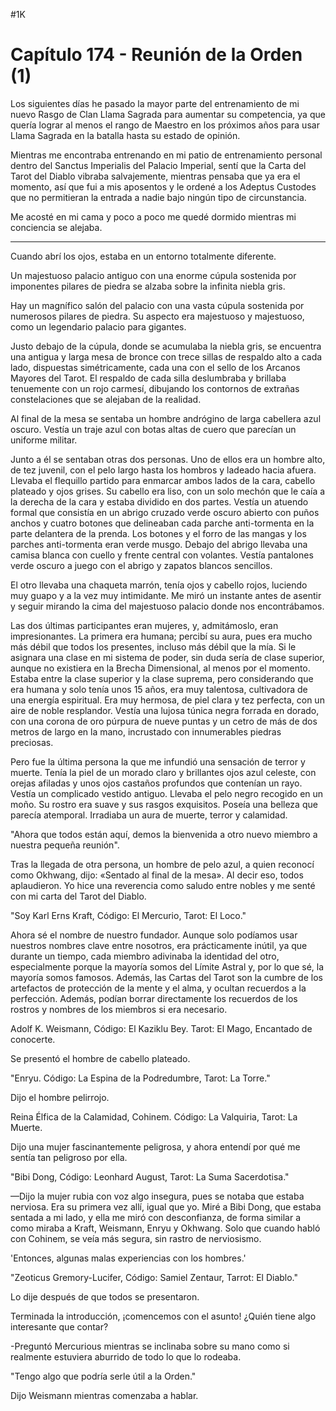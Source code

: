 
#1K 

# Capítulo 174 - Reunión de la Orden (1)


Los siguientes días he pasado la mayor parte del entrenamiento de mi nuevo Rasgo de Clan Llama Sagrada para aumentar su competencia, ya que quería lograr al menos el rango de Maestro en los próximos años para usar Llama Sagrada en la batalla hasta su estado de opinión.

Mientras me encontraba entrenando en mi patio de entrenamiento personal dentro del Sanctus Imperialis del Palacio Imperial, sentí que la Carta del Tarot del Diablo vibraba salvajemente, mientras pensaba que ya era el momento, así que fui a mis aposentos y le ordené a los Adeptus Custodes que no permitieran la entrada a nadie bajo ningún tipo de circunstancia.

Me acosté en mi cama y poco a poco me quedé dormido mientras mi conciencia se alejaba.

***

Cuando abrí los ojos, estaba en un entorno totalmente diferente.

Un majestuoso palacio antiguo con una enorme cúpula sostenida por imponentes pilares de piedra se alzaba sobre la infinita niebla gris.

Hay un magnífico salón del palacio con una vasta cúpula sostenida por numerosos pilares de piedra. Su aspecto era majestuoso y majestuoso, como un legendario palacio para gigantes.

Justo debajo de la cúpula, donde se acumulaba la niebla gris, se encuentra una antigua y larga mesa de bronce con trece sillas de respaldo alto a cada lado, dispuestas simétricamente, cada una con el sello de los Arcanos Mayores del Tarot. El respaldo de cada silla deslumbraba y brillaba tenuemente con un rojo carmesí, dibujando los contornos de extrañas constelaciones que se alejaban de la realidad.

Al final de la mesa se sentaba un hombre andrógino de larga cabellera azul oscuro. Vestía un traje azul con botas altas de cuero que parecían un uniforme militar.

Junto a él se sentaban otras dos personas. Uno de ellos era un hombre alto, de tez juvenil, con el pelo largo hasta los hombros y ladeado hacia afuera. Llevaba el flequillo partido para enmarcar ambos lados de la cara, cabello plateado y ojos grises. Su cabello era liso, con un solo mechón que le caía a la derecha de la cara y estaba dividido en dos partes. Vestía un atuendo formal que consistía en un abrigo cruzado verde oscuro abierto con puños anchos y cuatro botones que delineaban cada parche anti-tormenta en la parte delantera de la prenda. Los botones y el forro de las mangas y los parches anti-tormenta eran verde musgo. Debajo del abrigo llevaba una camisa blanca con cuello y frente central con volantes. Vestía pantalones verde oscuro a juego con el abrigo y zapatos blancos sencillos.

El otro llevaba una chaqueta marrón, tenía ojos y cabello rojos, luciendo muy guapo y a la vez muy intimidante. Me miró un instante antes de asentir y seguir mirando la cima del majestuoso palacio donde nos encontrábamos.

Las dos últimas participantes eran mujeres, y, admitámoslo, eran impresionantes. La primera era humana; percibí su aura, pues era mucho más débil que todos los presentes, incluso más débil que la mía. Si le asignara una clase en mi sistema de poder, sin duda sería de clase superior, aunque no existiera en la Brecha Dimensional, al menos por el momento. Estaba entre la clase superior y la clase suprema, pero considerando que era humana y solo tenía unos 15 años, era muy talentosa, cultivadora de una energía espiritual. Era muy hermosa, de piel clara y tez perfecta, con un aire de noble resplandor. Vestía una lujosa túnica negra forrada en dorado, con una corona de oro púrpura de nueve puntas y un cetro de más de dos metros de largo en la mano, incrustado con innumerables piedras preciosas.

Pero fue la última persona la que me infundió una sensación de terror y muerte. Tenía la piel de un morado claro y brillantes ojos azul celeste, con orejas afiladas y unos ojos castaños profundos que contenían un rayo. Vestía un complicado vestido antiguo. Llevaba el pelo negro recogido en un moño. Su rostro era suave y sus rasgos exquisitos. Poseía una belleza que parecía atemporal. Irradiaba un aura de muerte, terror y calamidad.

"Ahora que todos están aquí, demos la bienvenida a otro nuevo miembro a nuestra pequeña reunión".

Tras la llegada de otra persona, un hombre de pelo azul, a quien reconocí como Okhwang, dijo: «Sentado al final de la mesa». Al decir eso, todos aplaudieron. Yo hice una reverencia como saludo entre nobles y me senté con mi carta del Tarot del Diablo.

"Soy Karl Erns Kraft, Código: El Mercurio, Tarot: El Loco."

Ahora sé el nombre de nuestro fundador. Aunque solo podíamos usar nuestros nombres clave entre nosotros, era prácticamente inútil, ya que durante un tiempo, cada miembro adivinaba la identidad del otro, especialmente porque la mayoría somos del Límite Astral y, por lo que sé, la mayoría somos famosos. Además, las Cartas del Tarot son la cumbre de los artefactos de protección de la mente y el alma, y ​​ocultan recuerdos a la perfección. Además, podían borrar directamente los recuerdos de los rostros y nombres de los miembros si era necesario.

Adolf K. Weismann, Código: El Kaziklu Bey. Tarot: El Mago, Encantado de conocerte.

Se presentó el hombre de cabello plateado.

"Enryu. Código: La Espina de la Podredumbre, Tarot: La Torre."

Dijo el hombre pelirrojo.

Reina Élfica de la Calamidad, Cohinem. Código: La Valquiria, Tarot: La Muerte.

Dijo una mujer fascinantemente peligrosa, y ahora entendí por qué me sentía tan peligroso por ella.

"Bibi Dong, Código: Leonhard August, Tarot: La Suma Sacerdotisa."

—Dijo la mujer rubia con voz algo insegura, pues se notaba que estaba nerviosa. Era su primera vez allí, igual que yo. Miré a Bibi Dong, que estaba sentada a mi lado, y ella me miró con desconfianza, de forma similar a como miraba a Kraft, Weismann, Enryu y Okhwang. Solo que cuando habló con Cohinem, se veía más segura, sin rastro de nerviosismo.

'Entonces, algunas malas experiencias con los hombres.'

"Zeoticus Gremory-Lucifer, Código: Samiel Zentaur, Tarrot: El Diablo."

Lo dije después de que todos se presentaron.

Terminada la introducción, ¡comencemos con el asunto! ¿Quién tiene algo interesante que contar?

-Preguntó Mercurious mientras se inclinaba sobre su mano como si realmente estuviera aburrido de todo lo que lo rodeaba.

"Tengo algo que podría serle útil a la Orden."

Dijo Weismann mientras comenzaba a hablar.